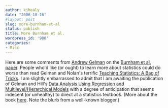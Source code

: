 ```yaml
---
author: kjhealy
date: "2006-10-16"
#layout: post
slug: more-burnham-et-al
status: publish
title: More Burnham et al.
wordpress_id: '980'
categories:
- Misc
---
```


Here are some comments from [Andrew Gelman](http://www.stat.columbia.edu/~cook/movabletype/archives/2006/10/estimate_of_ira.html) on the [Burnham et al. paper](http://www.thelancet.com/webfiles/images/journals/lancet/s0140673606694919.pdf). People who'd like (or ought) to learn more about statistics could do worse than read Gelman and Nolan's terrific [Teaching Statistics: A Bag of Tricks](http://www.amazon.com/exec/obidos/ASIN/0198572247/ref=nosim/kieranhealysw-20). I am slightly embarrassed to admit that I am awaiting the publication of Gelman and Hill's [Data Analysis Using Regression and Multilevel/Hierarchical Models](http://www.amazon.com/exec/obidos/ASIN/002-9644667-3828001/ref=nosim/kieranhealysw-20) with a degree of anticipation that seems indecent (or unhealthy) to direct at a statistics textbook. (More about the book [here](http://www.cambridge.org/catalogue/catalogue.asp?isbn=052168689X). Note the blurb from a well-known blogger.)
